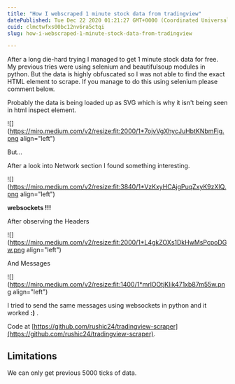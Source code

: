 ```yaml
---
title: "How I webscraped 1 minute stock data from tradingview"
datePublished: Tue Dec 22 2020 01:21:27 GMT+0000 (Coordinated Universal Time)
cuid: clmctwfxs00bc12nv6ra5ctqi
slug: how-i-webscraped-1-minute-stock-data-from-tradingview

---
```


After a long die-hard trying I managed to get 1 minute stock data for free. My previous tries were using selenium and beautifulsoup modules in python. But the data is highly obfuscated so I was not able to find the exact HTML element to scrape. If you manage to do this using selenium please comment below.

Probably the data is being loaded up as SVG which is why it isn't being seen in html inspect element.

![](https://miro.medium.com/v2/resize:fit:2000/1*7ojvVgXhycJuHbtKNbmFig.png align="left")

But...

After a look into Network section I found something interesting.

![](https://miro.medium.com/v2/resize:fit:3840/1*VzKxyHCAjgPuqZxyK9zXlQ.png align="left")

**websockets !!!**

After observing the Headers

![](https://miro.medium.com/v2/resize:fit:2000/1*L4gkZOXs1DkHwMsPcpoDGw.png align="left")

And Messages

![](https://miro.medium.com/v2/resize:fit:1400/1*mrlOOtjKIik471xb87m55w.png align="left")

I tried to send the same messages using websockets in python and it worked **:)** .

Code at [https://github.com/rushic24/tradingview-scraper](https://github.com/rushic24/tradingview-scraper).

## Limitations

We can only get previous 5000 ticks of data.